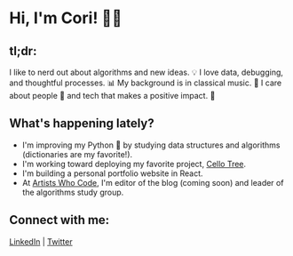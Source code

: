 # Hi, I'm Cori! :woman_technologist:

## tl;dr:

I like to nerd out about algorithms and new ideas. :bulb: I love data, debugging, and thoughtful processes. :bar_chart: My background is in classical music. :violin: I care about people :busts_in_silhouette: and tech that makes a positive impact. :muscle:

## What's happening lately?

* I'm improving my Python :snake: by studying data structures and algorithms (dictionaries are my favorite!).
* I'm working toward deploying my favorite project, [Cello Tree](https://github.com/coriography/cello_tree).
* I'm building a personal portfolio website in React.
* At [Artists Who Code](https://www.linkedin.com/company/artistswhocode/), I'm editor of the blog (coming soon) and leader of the algorithms study group.

## Connect with me:
[LinkedIn](https://www.linkedin.com/in/cori-lint/) | [Twitter](https://twitter.com/CoriLint)